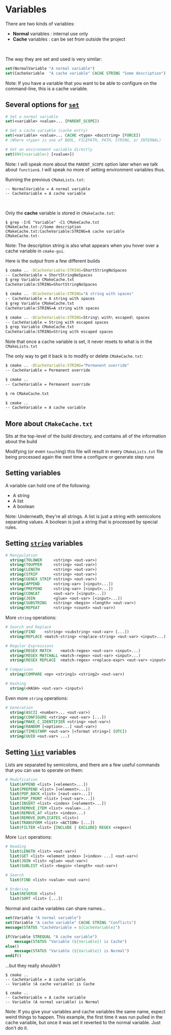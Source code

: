 # Variables

There are two kinds of variables:
* **Normal** variables : internal use only
* **Cache** variables : can be set from outside the project

<br />

The way they are set and used is very similar:
```cmake
set(NormalVariable "A normal variable")
set(CacheVariable  "A cache variable" CACHE STRING "Some description")
```

Note:
If you have a variable that you want to be able to configure on the command-line, this is a cache variable.


## Several options for [`set`](https://cmake.org/cmake/help/latest/command/set.html)
```cmake
# Set a normal variable
set(<variable> <value>... [PARENT_SCOPE])

# Set a cache variable (cache entry)
set(<variable> <value>... CACHE <type> <docstring> [FORCE])
# (Where <type> is one of BOOL, FILEPATH, PATH, STRING, or INTERNAL)

# Set an environment variable directly
set(ENV{<variable>} [<value>])
```

Note:
I will speak more about the `PARENT_SCOPE` option later when we talk about `function`s.
I will speak no more of setting environment variables thus.


Running the previous `CMakeLists.txt`:
```shell
-- NormalVariable = A normal variable
-- CacheVariable = A cache variable
```
<br />

Only the **cache** variable is stored in `CMakeCache.txt`:
```shell
$ grep -IrE "Variable" -C1 CMakeCache.txt
CMakeCache.txt-//Some description
CMakeCache.txt:CacheVariable:STRING=A cache variable
CMakeCache.txt-
```

Note:
The description string is also what appears when you hover over a cache variable in `cmake-gui`.


Here is the output from a few different builds
```bash
$ cmake .. -DCacheVariable:STRING=ShortStringNoSpaces
-- CacheVariable = ShortStringNoSpaces
$ grep Variable CMakeCache.txt
CacheVariable:STRING=ShortStringNoSpaces

$ cmake .. -DCacheVariable:STRING="A string with spaces"
-- CacheVariable = A string with spaces
$ grep Variable CMakeCache.txt
CacheVariable:STRING=A string with spaces

$ cmake .. -DCacheVariable:STRING=String\ with\ escaped\ spaces
-- CacheVariable = String with escaped spaces
$ grep Variable CMakeCache.txt
CacheVariable:STRING=String with escaped spaces
```


Note that once a cache variable is set, it never resets to what is in the `CMakeLists.txt`

The only way to get it back is to modify or delete `CMakeCache.txt`:
```bash
$ cmake .. -DCacheVariable:STRING="Permanent override"
-- CacheVariable = Permanent override

$ cmake ..
-- CacheVariable = Permanent override

$ rm CMakeCache.txt

$ cmake ..
-- CacheVariable = A cache variable
```


## More about `CMakeCache.txt`
Sits at the top-level of the build directory, and contains all of the information about the build

Modifying (or even `touch`ing) this file will result in every `CMakeLists.txt` file being processed again the next time a configure or generate step runs


## Setting variables
A variable can hold one of the following:
* A string
* A list
* A boolean

Note:
Underneath, they're all strings.
A list is just a string with semicolons separating values.
A boolean is just a string that is processed by special rules.


## Setting [`string`](https://cmake.org/cmake/help/latest/command/string.html) variables

```cmake
# Manipulation
  string(TOLOWER     <string> <out-var>)
  string(TOUPPER     <string> <out-var>)
  string(LENGTH      <string> <out-var>)
  string(STRIP       <string> <out-var>)
  string(GENEX_STRIP <string> <out-var>)
  string(APPEND      <string-var> [<input>...])
  string(PREPEND     <string-var> [<input>...])
  string(CONCAT      <out-var> [<input>...])
  string(JOIN        <glue> <out-var> [<input>...])
  string(SUBSTRING   <string> <begin> <length> <out-var>)
  string(REPEAT      <string> <count> <out-var>)
```


More `string` operations:
```cmake
# Search and Replace
  string(FIND    <string> <substring> <out-var> [...])
  string(REPLACE <match-string> <replace-string> <out-var> <input>...)

# Regular Expressions
  string(REGEX MATCH    <match-regex> <out-var> <input>...)
  string(REGEX MATCHALL <match-regex> <out-var> <input>...)
  string(REGEX REPLACE  <match-regex> <replace-expr> <out-var> <input>...)

# Comparison
  string(COMPARE <op> <string1> <string2> <out-var>)

# Hashing
  string(<HASH> <out-var> <input>)
```


Even more `string` operations:
```cmake
# Generation
  string(ASCII <number>... <out-var>)
  string(CONFIGURE <string> <out-var> [...])
  string(MAKE_C_IDENTIFIER <string> <out-var>)
  string(RANDOM [<option>...] <out-var>)
  string(TIMESTAMP <out-var> [<format string>] [UTC])
  string(UUID <out-var> ...)
```


## Setting [`list`](https://cmake.org/cmake/help/latest/command/list.html) variables

Lists are separated by semicolons, and there are a few useful commands that you can use to operate on them:

```cmake
# Modification
  list(APPEND <list> [<element>...])
  list(PREPEND <list> [<element>...])
  list(POP_BACK <list> [<out-var>...])
  list(POP_FRONT <list> [<out-var>...])
  list(INSERT <list> <index> [<element>...])
  list(REMOVE_ITEM <list> <value>...)
  list(REMOVE_AT <list> <index>...)
  list(REMOVE_DUPLICATES <list>)
  list(TRANSFORM <list> <ACTION> [...])
  list(FILTER <list> {INCLUDE | EXCLUDE} REGEX <regex>)
```


More `list` operations:
```cmake
# Reading
  list(LENGTH <list> <out-var>)
  list(GET <list> <element index> [<index> ...] <out-var>)
  list(JOIN <list> <glue> <out-var>)
  list(SUBLIST <list> <begin> <length> <out-var>)

# Search
  list(FIND <list> <value> <out-var>)

# Ordering
  list(REVERSE <list>)
  list(SORT <list> [...])
```


Normal and cache variables can share names...
```cmake
set(Variable "A normal variable")
set(Variable "A cache variable" CACHE STRING "Conflicts")
message(STATUS "CacheVariable = ${CacheVariable}")

if(Variable STREQUAL "A cache variable")
	message(STATUS "Variable (${Variable}) is Cache")
else()
	message(STATUS "Variable (${Variable}) is Normal")
endif()
```
...but they really shouldn't
```shell
$ cmake ..
-- CacheVariable = A cache variable
-- Variable (A cache variable) is Cache

$ cmake ..
-- CacheVariable = A cache variable
-- Variable (A normal variable) is Normal
```
Note:
If you give your variables and cache variables the same name, expect weird things to happen.
This example, the first time it was run pulled in the cache variable, but once it was set it reverted to the normal variable.
Just don't do it.
